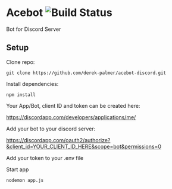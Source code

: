 # Acebot ![Build Status](https://travis-ci.org/derek-palmer/acebot-discord.svg)
Bot for Discord Server

## Setup

Clone repo:
```
git clone https://github.com/derek-palmer/acebot-discord.git
```

Install dependencies:

```
npm install
```
Your App/Bot, client ID and token can be created here:

https://discordapp.com/developers/applications/me/

Add your bot to your discord server:

https://discordapp.com/oauth2/authorize?&client_id=YOUR_CLIENT_ID_HERE&scope=bot&permissions=0

Add your token to your .env file

Start app
```
nodemon app.js
```
